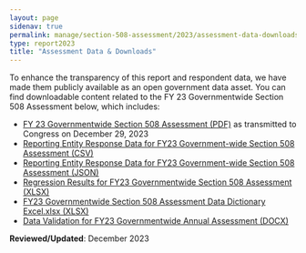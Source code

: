 ```yaml
---
layout: page
sidenav: true
permalink: manage/section-508-assessment/2023/assessment-data-downloads/
type: report2023
title: "Assessment Data & Downloads"
---
```

To enhance the transparency of this report and respondent data, we have made them publicly available as an open government data asset. You can find downloadable content related to the FY 23 Governmentwide Section 508 Assessment below, which includes:

* [FY 23 Governmentwide Section 508 Assessment (PDF)](https://assets.section508.gov/files/reports/cr-2023/FY%2023%20Governmentwide%20Section%20508%20Assessment%20Report.pdf) as transmitted to Congress on December 29, 2023
* [Reporting Entity Response Data for FY23 Government-wide Section 508 Assessment (CSV)](https://assets.section508.gov/files/reports/cr-2023/Reporting%20Entity%20Response%20Data%20for%20FY23%20Government-wide%20Section%20508%20Assessment.csv)
* [Reporting Entity Response Data for FY23 Government-wide Section 508 Assessment (JSON)](https://assets.section508.gov/files/Reporting+Entity+Response+Data+JSON+for+FY23+Government-wide+Section+508+Assessment.json)
* [Regression Results for FY23 Governmentwide Section 508 Assessment (XLSX)](https://assets.section508.gov/files/reports/cr-2023/Regression%20Results%20for%20FY23%20Governmentwide%20Section%20508%20Assessment.xlsx)
* [FY23 Governmentwide Section 508 Assessment Data Dictionary Excel.xlsx (XLSX)](https://assets.section508.gov/files/reports/cr-2023/FY23%20Governmentwide%20Section%20508%20Assessment%20Data%20Dictionary%20Excel.xlsx)
* [Data Validation for FY23 Governmentwide Annual Assessment (DOCX)](https://assets.section508.gov/files/reports/cr-2023/Data%20Validation%20for%20FY23%20Governmentwide%20Annual%20Assessment.docx)

**Reviewed/Updated**: December 2023